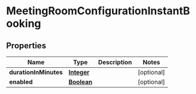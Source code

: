 

# MeetingRoomConfigurationInstantBooking


## Properties

| Name | Type | Description | Notes |
|------------ | ------------- | ------------- | -------------|
|**durationInMinutes** | [**Integer**](Integer.md) |  |  [optional] |
|**enabled** | [**Boolean**](Boolean.md) |  |  [optional] |




